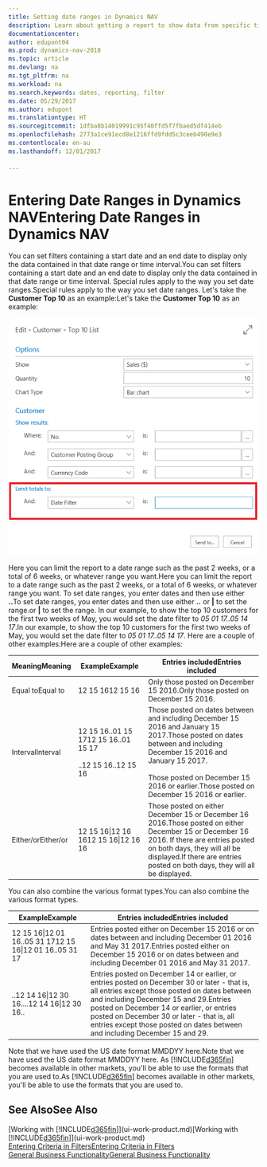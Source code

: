 ```yaml
---
title: Setting date ranges in Dynamics NAV
description: Learn about getting a report to show data from specific time periods using date ranges in Dynamics NAV.
documentationcenter: 
author: edupont04
ms.prod: dynamics-nav-2018
ms.topic: article
ms.devlang: na
ms.tgt_pltfrm: na
ms.workload: na
ms.search.keywords: dates, reporting, filter
ms.date: 05/29/2017
ms.author: edupont
ms.translationtype: HT
ms.sourcegitcommit: 1dfba8b14019991c95f40ffd5f7fbaed5df414eb
ms.openlocfilehash: 2773a1ce91ecd8e1216ffd9fdd5c3ceeb490e9e3
ms.contentlocale: en-au
ms.lasthandoff: 12/01/2017

---
```

# <a name="entering-date-ranges-in-dynamics-nav"></a><span data-ttu-id="7069d-103">Entering Date Ranges in Dynamics NAV</span><span class="sxs-lookup"><span data-stu-id="7069d-103">Entering Date Ranges in Dynamics NAV</span></span>
<span data-ttu-id="7069d-104">You can set filters containing a start date and an end date to display only the data contained in that date range or time interval.</span><span class="sxs-lookup"><span data-stu-id="7069d-104">You can set filters containing a start date and an end date to display only the data contained in that date range or time interval.</span></span> <span data-ttu-id="7069d-105">Special rules apply to the way you set date ranges.</span><span class="sxs-lookup"><span data-stu-id="7069d-105">Special rules apply to the way you set date ranges.</span></span> <span data-ttu-id="7069d-106">Let's take the **Customer Top 10** as an example:</span><span class="sxs-lookup"><span data-stu-id="7069d-106">Let's take the **Customer Top 10** as an example:</span></span>

![Setting a date range in the request page for the Customer Top 10 list](./media/ui-enter-date-ranges/customer-top10-list.png)

<span data-ttu-id="7069d-108">Here you can limit the report to a date range such as the past 2 weeks, or a total of 6 weeks, or whatever range you want.</span><span class="sxs-lookup"><span data-stu-id="7069d-108">Here you can limit the report to a date range such as the past 2 weeks, or a total of 6 weeks, or whatever range you want.</span></span> <span data-ttu-id="7069d-109">To set date ranges, you enter dates and then use either **..**</span><span class="sxs-lookup"><span data-stu-id="7069d-109">To set date ranges, you enter dates and then use either **..**</span></span> <span data-ttu-id="7069d-110">or **|** to set the range.</span><span class="sxs-lookup"><span data-stu-id="7069d-110">or **|** to set the range.</span></span> <span data-ttu-id="7069d-111">In our example, to show the top 10 customers for the first two weeks of May, you would set the date filter to *05 01 17..05 14 17*.</span><span class="sxs-lookup"><span data-stu-id="7069d-111">In our example, to show the top 10 customers for the first two weeks of May, you would set the date filter to *05 01 17..05 14 17*.</span></span>
<span data-ttu-id="7069d-112">Here are a couple of other examples:</span><span class="sxs-lookup"><span data-stu-id="7069d-112">Here are a couple of other examples:</span></span>

| <span data-ttu-id="7069d-113">Meaning</span><span class="sxs-lookup"><span data-stu-id="7069d-113">Meaning</span></span> | <span data-ttu-id="7069d-114">Example</span><span class="sxs-lookup"><span data-stu-id="7069d-114">Example</span></span> | <span data-ttu-id="7069d-115">Entries included</span><span class="sxs-lookup"><span data-stu-id="7069d-115">Entries included</span></span> |
|---|---|---|
|<span data-ttu-id="7069d-116">Equal to</span><span class="sxs-lookup"><span data-stu-id="7069d-116">Equal to</span></span>| <span data-ttu-id="7069d-117">12 15 16</span><span class="sxs-lookup"><span data-stu-id="7069d-117">12 15 16</span></span> |<span data-ttu-id="7069d-118">Only those posted on December 15 2016.</span><span class="sxs-lookup"><span data-stu-id="7069d-118">Only those posted on December 15 2016.</span></span>|
|<span data-ttu-id="7069d-119">Interval</span><span class="sxs-lookup"><span data-stu-id="7069d-119">Interval</span></span>| <span data-ttu-id="7069d-120">12 15 16..01 15 17</span><span class="sxs-lookup"><span data-stu-id="7069d-120">12 15 16..01 15 17</span></span><br /><br /><span data-ttu-id="7069d-121">..12 15 16</span><span class="sxs-lookup"><span data-stu-id="7069d-121">..12 15 16</span></span>|<span data-ttu-id="7069d-122">Those posted on dates between and including December 15 2016 and January 15 2017.</span><span class="sxs-lookup"><span data-stu-id="7069d-122">Those posted on dates between and including December 15 2016 and January 15 2017.</span></span><br /><br /><span data-ttu-id="7069d-123">Those posted on December 15 2016 or earlier.</span><span class="sxs-lookup"><span data-stu-id="7069d-123">Those posted on December 15 2016 or earlier.</span></span>|
|<span data-ttu-id="7069d-124">Either/or</span><span class="sxs-lookup"><span data-stu-id="7069d-124">Either/or</span></span>|<span data-ttu-id="7069d-125">12 15 16&#124;12 16 16</span><span class="sxs-lookup"><span data-stu-id="7069d-125">12 15 16&#124;12 16 16</span></span>|<span data-ttu-id="7069d-126">Those posted on either December 15 or December 16 2016.</span><span class="sxs-lookup"><span data-stu-id="7069d-126">Those posted on either December 15 or December 16 2016.</span></span> <span data-ttu-id="7069d-127">If there are entries posted on both days, they will all be displayed.</span><span class="sxs-lookup"><span data-stu-id="7069d-127">If there are entries posted on both days, they will all be displayed.</span></span>|

<span data-ttu-id="7069d-128">You can also combine the various format types.</span><span class="sxs-lookup"><span data-stu-id="7069d-128">You can also combine the various format types.</span></span>

| <span data-ttu-id="7069d-129">Example</span><span class="sxs-lookup"><span data-stu-id="7069d-129">Example</span></span> | <span data-ttu-id="7069d-130">Entries included</span><span class="sxs-lookup"><span data-stu-id="7069d-130">Entries included</span></span> |
|---|---|
|<span data-ttu-id="7069d-131">12 15 16&#124;12 01 16..05 31 17</span><span class="sxs-lookup"><span data-stu-id="7069d-131">12 15 16&#124;12 01 16..05 31 17</span></span> | <span data-ttu-id="7069d-132">Entries posted either on December 15 2016 or on dates between and including December 01 2016 and May 31 2017.</span><span class="sxs-lookup"><span data-stu-id="7069d-132">Entries posted either on December 15 2016 or on dates between and including December 01 2016 and May 31 2017.</span></span> |
|<span data-ttu-id="7069d-133">..12 14 16&#124;12 30 16..</span><span class="sxs-lookup"><span data-stu-id="7069d-133">..12 14 16&#124;12 30 16..</span></span> | <span data-ttu-id="7069d-134">Entries posted on December 14 or earlier, or entries posted on December 30 or later - that is, all entries except those posted on dates between and including December 15 and 29.</span><span class="sxs-lookup"><span data-stu-id="7069d-134">Entries posted on December 14 or earlier, or entries posted on December 30 or later - that is, all entries except those posted on dates between and including December 15 and 29.</span></span> |

<span data-ttu-id="7069d-135">Note that we have used the US date format MMDDYY here.</span><span class="sxs-lookup"><span data-stu-id="7069d-135">Note that we have used the US date format MMDDYY here.</span></span> <span data-ttu-id="7069d-136">As [!INCLUDE[d365fin](includes/d365fin_md.md)] becomes available in other markets, you'll be able to use the formats that you are used to.</span><span class="sxs-lookup"><span data-stu-id="7069d-136">As [!INCLUDE[d365fin](includes/d365fin_md.md)] becomes available in other markets, you'll be able to use the formats that you are used to.</span></span>

## <a name="see-also"></a><span data-ttu-id="7069d-137">See Also</span><span class="sxs-lookup"><span data-stu-id="7069d-137">See Also</span></span>
<span data-ttu-id="7069d-138">[Working with [!INCLUDE[d365fin](includes/d365fin_long_md.md)]](ui-work-product.md)</span><span class="sxs-lookup"><span data-stu-id="7069d-138">[Working with [!INCLUDE[d365fin](includes/d365fin_long_md.md)]](ui-work-product.md)</span></span>  
[<span data-ttu-id="7069d-139">Entering Criteria in Filters</span><span class="sxs-lookup"><span data-stu-id="7069d-139">Entering Criteria in Filters </span></span>](ui-enter-criteria-filters.md)  
[<span data-ttu-id="7069d-140">General Business Functionality</span><span class="sxs-lookup"><span data-stu-id="7069d-140">General Business Functionality</span></span>](ui-across-business-areas.md)

